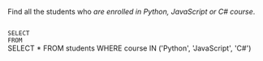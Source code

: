 Find all the students who _are enrolled in Python, JavaScript or C# course_.



<codeblock language="sql" dbName="students1.db" type="exercise" testMode="fixedInput">
<code>
SELECT  
FROM
</code>

<solution>
SELECT *
FROM students
WHERE course IN ('Python', 'JavaScript', 'C#')
</solution>
</codeblock>